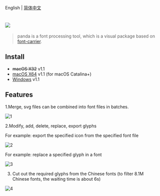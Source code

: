 English | [简体中文](./README-zh-CN.md)

# <img src="https://cloud.githubusercontent.com/assets/1193966/15237922/3edf64c2-1905-11e6-9503-b5cd0765313f.png">

> panda is a font processing tool, which is a visual package based on <a href="https://github.com/purplebamboo/font-carrier">font-carrier</a>.

## Install

* <del>macOS X32</del> v1.1
* <a href="https://drive.google.com/file/d/1hcyQ87oEwvepvy2hk6EExKhbSOYDO5-m/view?usp=sharing">macOS X64</a> v1.1 (for macOS Catalina+)
* <a href="https://drive.google.com/file/d/1b6GG30jnqAlsBWQ2-n98dGoxXCg3bWK6/view?usp=sharing">Windows</a> v1.1


## Features


1.Merge, svg files can be combined into font files in batches.

<img src="https://cloud.githubusercontent.com/assets/1193966/15237919/3edb25c4-1905-11e6-9a9a-be8851951840.png" alt="1" style="max-width:100%;">

2.Modify, add, delete, replace, export glyphs

For example: export the specified icon from the specified font file

<img src="https://cloud.githubusercontent.com/assets/1193966/15237920/3edb94a0-1905-11e6-992e-84fa3a7b91c4.gif" alt="2" style="max-width:100%;">

For example: replace a specified glyph in a font

<img src="https://cloud.githubusercontent.com/assets/1193966/15237923/3edf94ec-1905-11e6-91ac-e600ee16a771.gif" alt="3" style="max-width:100%;">

3. Cut out the required glyphs from the Chinese fonts (to filter 8.1M Chinese fonts, the waiting time is about 6s)

<img src="https://cloud.githubusercontent.com/assets/1193966/15237921/3edf1ff8-1905-11e6-9734-b6b060e3a9ae.png" alt="4" style="max-width:100%;">



